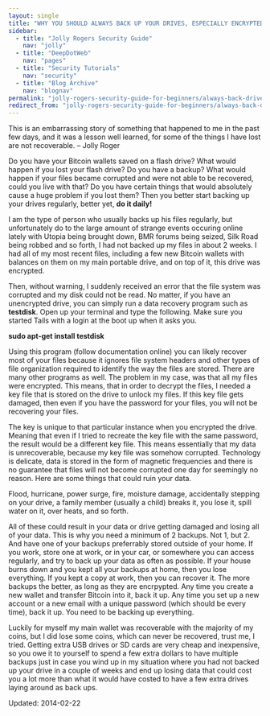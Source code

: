 ```yaml
---
layout: single
title: "WHY YOU SHOULD ALWAYS BACK UP YOUR DRIVES, ESPECIALLY ENCRYPTED DRIVEs"
sidebar:
  - title: "Jolly Rogers Security Guide"
    nav: "jolly"
  - title: "DeepDotWeb"
    nav: "pages"
  - title: "Security Tutorials"
    nav: "security"
  - title: "Blog Archive"
    nav: "blognav"
permalink: "jolly-rogers-security-guide-for-beginners/always-back-drives-especially-encrypted-drives/"
redirect_from: "jolly-rogers-security-guide-for-beginners/always-back-drives-especially-encrypted-drives"
---
```




<p>This is an embarrassing story of something that happened to me in the past few days, and it was a lesson well learned, for some of the things I have lost are not recoverable. &#8211; Jolly Roger</p>
<p>Do you have your Bitcoin wallets saved on a flash drive? What would happen if you lost your flash drive? Do you have a backup? What would happen if your files became corrupted and were not able to be recovered, could you live with that? Do you have certain things that would absolutely cause a huge problem if you lost them? Then you better start backing up your drives regularly, better yet, <strong>do it daily!</strong></p>
<p>I am the type of person who usually backs up his files regularly, but unfortunately do to the large amount of strange events occuring online lately with Utopia being brought down, BMR forums being seized, Silk Road being robbed and so forth, I had not backed up my files in about 2 weeks. I had all of my most recent files, including a few new Bitcoin wallets with balances on them on my main portable drive, and on top of it, this drive was encrypted.</p>
<p>Then, without warning, I suddenly received an error that the file system was corrupted and my disk could not be read. No matter, if you have an unencrypted drive, you can simply run a data recovery program such as <strong>testdisk</strong>. Open up your terminal and type the following. Make sure you started Tails with a login at the boot up when it asks you.</p>
<p><strong>sudo apt-get install testdisk</strong></p>
<p>Using this program (follow documentation online) you can likely recover most of your files because it ignores file system headers and other types of file organization required to identify the way the files are stored. There are many other programs as well. The problem in my case, was that all my files were encrypted. This means, that in order to decrypt the files, I needed a key file that is stored on the drive to unlock my files. If this key file gets damaged, then even if you have the password for your files, you will not be recovering your files.</p>
<p>The key is unique to that particular instance when you encrypted the drive. Meaning that even if I tried to recreate the key file with the same password, the result would be a different key file. This means essentially that my data is unrecoverable, because my key file was somehow corrupted. Technology is delicate, data is stored in the form of magnetic frequencies and there is no guarantee that files will not become corrupted one day for seemingly no reason. Here are some things that could ruin your data.</p>
<p>Flood, hurricane, power surge, fire, moisture damage, accidentally stepping on your drive, a family member (usually a child) breaks it, you lose it, spill water on it, over heats, and so forth.</p>
<p>All of these could result in your data or drive getting damaged and losing all of your data. This is why you need a minimum of 2 backups. Not 1, but 2. And have one of your backups preferrably stored outside of your home. If you work, store one at work, or in your car, or somewhere you can access regularly, and try to back up your data as often as possible. If your house burns down and you kept all your backups at home, then you lose everything. If you kept a copy at work, then you can recover it. The more backups the better, as long as they are encrpypted. Any time you create a new wallet and transfer Bitcoin into it, back it up. Any time you set up a new account or a new email with a unique password (which should be every time), back it up. You need to be backing up everything.</p>
<p>Luckily for myself my main wallet was recoverable with the majority of my coins, but I did lose some coins, which can never be recovered, trust me, I tried. Getting extra USB drives or SD cards are very cheap and inexpensive, so you owe it to yourself to spend a few extra dollars to have multiple backups just in case you wind up in my situation where you had not backed up your drive in a couple of weeks and end up losing data that could cost you a lot more than what it would have costed to have a few extra drives laying around as back ups.</p>

Updated: 2014-02-22

